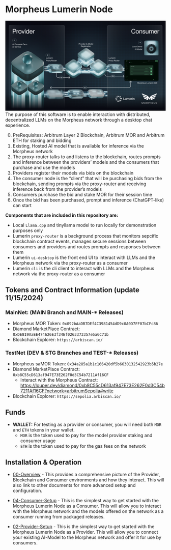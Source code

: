 # Morpheus Lumerin Node
![Simple-Overview](docs/images/simple.png)
The purpose of this software is to enable interaction with distributed, decentralized LLMs on the Morpheus network through a desktop chat experience.

0. PreRequisites: Arbitrum Layer 2 Blockchain, Arbitrum MOR and Arbitrum ETH for staking and bidding
1. Existing, Hosted AI model that is available for inference via the Morpheus network
2. The proxy-router talks to and listens to the blockchain, routes prompts and inference between the providers’ models and the consumers that purchase and use the models
3. Providers register their models via bids on the blockchain
4. The consumer node is the “client” that will be purchasing bids from the blockchain, sending prompts via the proxy-router and receiving inference back from the provider’s models
5. Consumers purchase the bid and stake MOR for their session time
6. Once the bid has been purchased, prompt and inference (ChatGPT-like) can start


**Components that are included in this repository are:**
* Local `Llama.cpp` and tinyllama model to run locally for demonstration purposes only
* Lumerin `proxy-router` is a background process that monitors sepcific blockchain contract events, 
manages secure sessions between consumers and providers and routes prompts and responses between them
* Lumerin `ui-desktop` is the front end UI to interact with LLMs and the Morpheus network via the proxy-router as a consumer
* Lumerin `cli` is the cli client to interact with LLMs and the Morpheus network via the proxy-router as a consumer

## Tokens and Contract Information (update 11/15/2024)
### MainNet: (MAIN Branch and MAIN-* Releases)
* Morpheus MOR Token: `0x092bAaDB7DEf4C3981454dD9c0A0D7FF07bCFc86` 
* Diamond MarketPlace Contract: `0xDE819AaEE474626E3f34Ef0263373357e5a6C71b` 
* Blockchain Explorer: `https://arbiscan.io/`

### TestNet (DEV & STG Branches and TEST-* Releases)
* Morpheus saMOR Token: `0x34a285a1b1c166420df5b6630132542923b5b27e` 
* Diamond MarketPlace Contract: `0xb8C55cD613af947E73E262F0d3C54b7211Af16CF`
    * Interact with the Morpheus Contract: https://louper.dev/diamond/0xb8C55cD613af947E73E262F0d3C54b7211Af16CF?network=arbitrumSepolia#write
* Blockchain Explorer: `https://sepolia.arbiscan.io/`

## Funds
* **WALLET:** For testing as a provider or consumer, you will need both `MOR` and `ETH` tokens in your wallet. 
    * `MOR` is the token used to pay for the model provider staking and consumer usage
    * `ETH` is the token used to pay for the gas fees on the network  

## Installation & Operation 
* [00-Overview](docs/00-overview.md) - This provides a comprehensive picture of the Provider, Blockchain and Consumer environments and how they interact. This will also link to other documents for more advanced setup and configuration.

* [04-Consumer-Setup](docs/04-consumer-setup.md) - This is the simplest way to get started with the Morpheus Lumerin Node as a Consumer.  This will allow you to interact with the Morpheus network and the models offered on the network as a consumer running from packaged releases.

* [02-Provider-Setup](docs/02-provider-setup.md) - This is the simplest way to get started with the Morpheus Lumerin Node as a Provider.  This will allow you to connect your existing AI-Model to the Morpheus network and offer it for use by consumers.